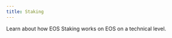 ```yaml
---
title: Staking
---
```


<head>
    <title>Staking</title>
</head>

Learn about how EOS Staking works on EOS on a technical level.